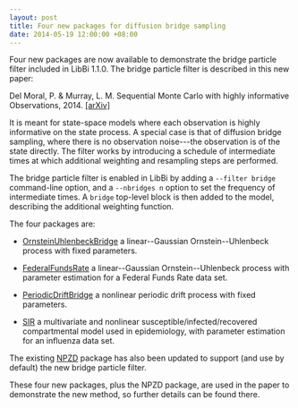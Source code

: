 ```yaml
---
layout: post
title: Four new packages for diffusion bridge sampling
date: 2014-05-19 12:00:00 +08:00
---
```


Four new packages are now available to demonstrate the bridge particle filter
included in LibBi 1.1.0. The bridge particle filter is described in this new
paper:

Del Moral, P. & Murray, L. M. Sequential Monte Carlo with highly informative
Observations, 2014. [\[arXiv\]](http://arxiv.org/abs/1405.4081)

It is meant for state-space models where each observation is highly
informative on the state process. A special case is that of diffusion bridge
sampling, where there is no observation noise---the observation is of the
state directly. The filter works by introducing a schedule of intermediate
times at which additional weighting and resampling steps are performed.

The bridge particle filter is enabled in LibBi by adding a `--filter bridge`
command-line option, and a `--nbridges n` option to set the frequency of
intermediate times. A `bridge` top-level block is then added to the model,
describing the additional weighting function.

The four packages are:

* [OrnsteinUhlenbeckBridge](/packages/OrnsteinUhlenbeckBridge.html) a
  linear--Gaussian Ornstein--Uhlenbeck process with fixed parameters.

* [FederalFundsRate](/packages/FederalFundsRate.html) a linear--Gaussian
  Ornstein--Uhlenbeck process with parameter estimation for a Federal Funds
  Rate data set.

* [PeriodicDriftBridge](/packages/PeriodicDriftBridge.html) a nonlinear
  periodic drift process with fixed parameters.

* [SIR](/packages/SIR.html) a multivariate and nonlinear
  susceptible/infected/recovered compartmental model used in epidemiology,
  with parameter estimation for an influenza data set.

The existing [NPZD](/packages/NPZD.html) package has also been updated to
support (and use by default) the new bridge particle filter.

These four new packages, plus the NPZD package, are used in the paper to
demonstrate the new method, so further details can be found there.
